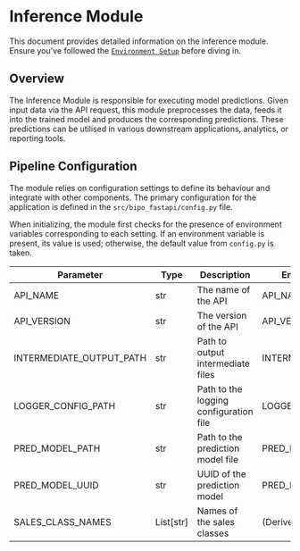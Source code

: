 # Inference Module

This document provides detailed information on the inference module. Ensure you've followed the [`Environment Setup`](2-setup.html) before diving in.

## Overview

The Inference Module is responsible for executing model predictions. Given input data via the API request, this module preprocesses the data, feeds it into the trained model and produces the corresponding predictions. These predictions can be utilised in various downstream applications, analytics, or reporting tools. 

## Pipeline Configuration

The module relies on configuration settings to define its behaviour and integrate with other components. The primary configuration for the application is defined in the `src/bipo_fastapi/config.py` file. 

When initializing, the module first checks for the presence of environment variables corresponding to each setting. If an environment variable is present, its value is used; otherwise, the default value from `config.py` is taken.

| Parameter                | Type      | Description                            | Environment Variable       | Default Value                            |
| ------------------------ | --------- | -------------------------------------- | -------------------------- | ---------------------------------------- |
| API_NAME                 | str       | The name of the API                    | API_NAME                   | BIPO FastAPI                             |
| API_VERSION              | str       | The version of the API                 | API_VERSION                | /api/v1                                  |
| INTERMEDIATE_OUTPUT_PATH | str       | Path to output intermediate files      | INTERMEDIATE_OUTPUT_PATH   | ../data/10_model_inference_output        |
| LOGGER_CONFIG_PATH       | str       | Path to the logging configuration file | LOGGER_CONFIG_PATH         | ../conf/base/logging_inference.yml       |
| PRED_MODEL_PATH          | str       | Path to the prediction model file      | PRED_MODEL_PATH            | ../models/orderedmodel_prob_20230816.pkl |
| PRED_MODEL_UUID          | str       | UUID of the prediction model           | PRED_MODEL_UUID            | 0.1                                      |
| SALES_CLASS_NAMES        | List[str] | Names of the sales classes             | (Derived from `config.py`) | ["Low", "Medium", "High", "Exceptional"] |
